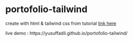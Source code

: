 # portofolio-tailwind
create with html & tailwind css from tutorial [link here](http://lyksoomu.com/14zBQ)
<p>live demo : https://yusuffadil.github.io/portofolio-tailwind/</p>
